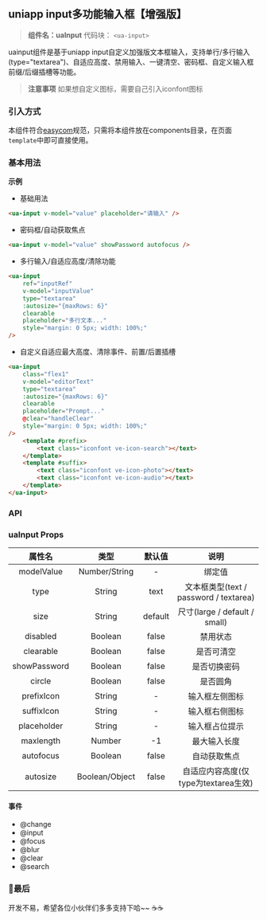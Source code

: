 
## uniapp input多功能输入框【增强版】
> **组件名：uaInput**
> 代码块： `<ua-input>`

uainput组件是基于uniapp input自定义加强版文本框输入，支持单行/多行输入(type="textarea")、自适应高度、禁用输入、一键清空、密码框、自定义输入框前缀/后缀插槽等功能。

> **注意事项**
> 如果想自定义图标，需要自己引入iconfont图标


### 引入方式

本组件符合[easycom](https://uniapp.dcloud.io/collocation/pages?id=easycom)规范，只需将本组件放在components目录，在页面`template`中即可直接使用。


### 基本用法 

**示例**

- 基础用法

```html
<ua-input v-model="value" placeholder="请输入" />
```

- 密码框/自动获取焦点

```html
<ua-input v-model="value" showPassword autofocus />
```

- 多行输入/自适应高度/清除功能

```html
<ua-input
	ref="inputRef"
	v-model="inputValue"
	type="textarea"
	:autosize="{maxRows: 6}"
	clearable
	placeholder="多行文本..."
	style="margin: 0 5px; width: 100%;"
/>
```

- 自定义自适应最大高度、清除事件、前置/后置插槽

```html
<ua-input
	class="flex1"
	v-model="editorText"
	type="textarea"
	:autosize="{maxRows: 6}"
	clearable
	placeholder="Prompt..."
	@clear="handleClear"
	style="margin: 0 5px; width: 100%;"
/>
	<template #prefix>
		<text class="iconfont ve-icon-search"></text>
	</template>
	<template #suffix>
		<text class="iconfont ve-icon-photo"></text>
		<text class="iconfont ve-icon-audio"></text>
	</template>
</ua-input>
```


### API

### uaInput Props 

|属性名|类型|默认值|说明|
|:-:|:-:|:-:|:-:|
|modelValue|Number/String|-| 绑定值 |
|type|String|text|文本框类型(text / password / textarea)|
|size  |String|default|尺寸(large / default / small)|
|disabled|Boolean|false| 禁用状态 |
|clearable|Boolean|false|是否可清空|
|showPassword |Boolean|false|是否切换密码|
|circle |Boolean|false|是否圆角|
|prefixIcon |String|-|输入框左侧图标|
|suffixIcon |String|-|输入框右侧图标|
|placeholder |String|-|输入框占位提示|
|maxlength |Number|-1|最大输入长度|
|autofocus |Boolean|false|自动获取焦点|
|autosize |Boolean/Object|false|自适应内容高度(仅type为textarea生效)|

#### 事件

- @change
- @input
- @focus
- @blur
- @clear
- @search



### 💝最后

开发不易，希望各位小伙伴们多多支持下哈~~ ☕️☕️
